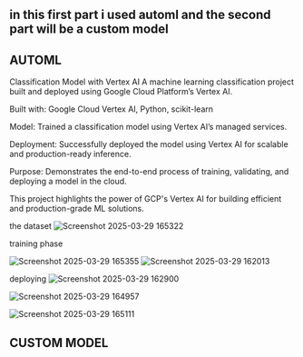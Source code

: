 ## in this first part i used automl and the second part will be a custom model 

## AUTOML
Classification Model with Vertex AI
A machine learning classification project built and deployed using Google Cloud Platform’s Vertex AI.

Built with: Google Cloud Vertex AI, Python, scikit-learn

Model: Trained a classification model using Vertex AI’s managed services.

Deployment: Successfully deployed the model using Vertex AI for scalable and production-ready inference.

Purpose: Demonstrates the end-to-end process of training, validating, and deploying a model in the cloud.

This project highlights the power of GCP's Vertex AI for building efficient and production-grade ML solutions.




the dataset 
![Screenshot 2025-03-29 165322](https://github.com/user-attachments/assets/743b70ec-86fc-4e9f-86cd-61b0d4907354)

training phase 

![Screenshot 2025-03-29 165355](https://github.com/user-attachments/assets/e3483629-c6f0-467e-8b41-2e3077b6049d)
![Screenshot 2025-03-29 162013](https://github.com/user-attachments/assets/ddc5c444-c8c8-4355-a70c-475347a99d59)

deploying
![Screenshot 2025-03-29 162900](https://github.com/user-attachments/assets/36439058-d963-46f8-9462-ce704f976d3d)


![Screenshot 2025-03-29 164957](https://github.com/user-attachments/assets/43f382e1-cd95-4e8b-9de1-12aae789e01c)


![Screenshot 2025-03-29 165111](https://github.com/user-attachments/assets/b4ec5426-b7d9-4492-8364-1ef5a6cf09b8)


## CUSTOM MODEL
